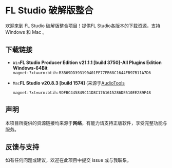 # FL Studio 破解版整合

欢迎来到 FL Studio 破解版整合项目！提供FL Studio各版本的下载资源，支持 Windows 和 Mac 。

## 下载链接

- `Win`**FL Studio Producer Edition v21.1.1 [build 3750]-All Plugins Edition Windows-64Bit**  
  `magnet:?xt=urn:btih:B3B69DD393190401EE77EB68C1644FB97B11A7D6`

- `Mac`**FL Studio v20.8.3 [build 1574]** (来源于[AudioTools](https://audiotools.in/2021/11/09/flstudio-v20-8-3-1574-macos-12/)

  `magnet:?xt=urn:btih:9DFBC445849C11D8C1761615286DE510EE289F48`

## 声明

本项目所提供的资源链接均来源于**网络**，有能力请支持正版软件，享受完整功能与服务。

## 反馈与支持

如有任何问题或建议，欢迎在此项目中提交 issue 或与我联系。
